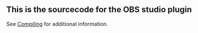 ## This is the sourcecode for the OBS studio plugin
See [Compiling](https://github.com/univrsal/input-overlay/wiki/Contributing#developing) for additional information.

